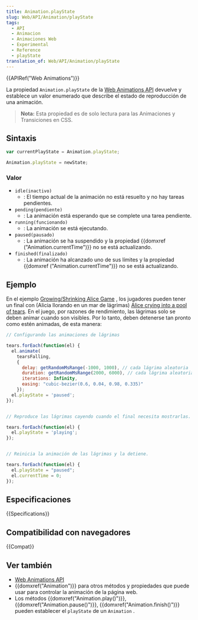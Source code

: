 ```yaml
---
title: Animation.playState
slug: Web/API/Animation/playState
tags:
  - API
  - Animacion
  - Animaciones Web
  - Experimental
  - Reference
  - playState
translation_of: Web/API/Animation/playState
---
```

{{APIRef("Web Animations")}}

La propiedad `Animation.playState` de la [Web Animations API](/es/docs/Web/API/Web_Animations_API) devuelve y establece un valor enumerado que describe el estado de reproducción de una animación.

> **Nota:** Esta propiedad es de solo lectura para las Animaciones y Transiciones en CSS.

## Sintaxis

```js
var currentPlayState = Animation.playState;

Animation.playState = newState;
```

### Valor

- `idle(inactivo)`
  - : El tiempo actual de la animación no está resuelto y no hay tareas pendientes.
- `pending(pendiente)`
  - : La animación está esperando que se complete una tarea pendiente.
- `running(funcionando)`
  - : La animación se está ejecutando.
- `paused(pausado)`
  - : La animación se ha suspendido y la propiedad {{domxref ("Animation.currentTime")}} no se está actualizando.
- `finished(finalizado)`
  - : La animación ha alcanzado uno de sus límites y la propiedad {{domxref ("Animation.currentTime")}} no se está actualizando.

## Ejemplo

En el ejemplo [Growing/Shrinking Alice Game](https://codepen.io/rachelnabors/pen/PNYGZQ?editors=0010) , los jugadores pueden tener un final con (Alicia llorando en un mar de lágrimas) [Alice crying into a pool of tears](https://codepen.io/rachelnabors/pen/EPJdJx?editors=0010). En el juego, por razones de rendimiento, las lágrimas solo se deben animar cuando son visibles. Por lo tanto, deben detenerse tan pronto como estén animadas, de esta manera:

```js
// Configurando las animaciones de lágrimas

tears.forEach(function(el) {
  el.animate(
    tearsFalling,
    {
      delay: getRandomMsRange(-1000, 1000), // cada lágrima aleatoria
      duration: getRandomMsRange(2000, 6000), // cada lágrima aleatoria
      iterations: Infinity,
      easing: "cubic-bezier(0.6, 0.04, 0.98, 0.335)"
    });
  el.playState = 'paused';
});


// Reproduce las lágrimas cayendo cuando el final necesita mostrarlas.

tears.forEach(function(el) {
  el.playState = 'playing';
});


// Reinicia la animación de las lágrimas y la detiene.

tears.forEach(function(el) {
  el.playState = "paused";
  el.currentTime = 0;
});
```

## Especificaciones

{{Specifications}}

## Compatibilidad con navegadores

{{Compat}}

## Ver también

- [Web Animations API](/es/docs/Web/API/Web_Animations_API)
- {{domxref("Animation")}} para otros métodos y propiedades que puede usar para controlar la animación de la página web.
- Los métodos {{domxref("Animation.play()")}}, {{domxref("Animation.pause()")}}, {{domxref("Animation.finish()")}} pueden establecer el `playState` de un `Animation` .
